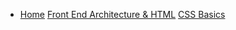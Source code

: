 - [Home](/#worksheets)
  [Front End Architecture & HTML](/html/)
  [CSS Basics](/css/)

<!-- * [Tools](/tools/)
* [SPA Sessions](/spa/) -->
